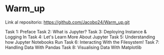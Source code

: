 # Warm_up

Link al repositorio: https://github.com/Jacobo24/Warm_up.git


Task 1: Preface
Task 2: What is Jupyter?
Task 3: Deploying Instance & Logging In
Task 4: Let's Learn More About Jupyter
Task 5: Understanding how Jupyter Notebooks Run
Task 6: Interacting With the Filesystem!
Task 7: Handling Data With Pandas
Task 8: Visualising Data With Matplotlib
